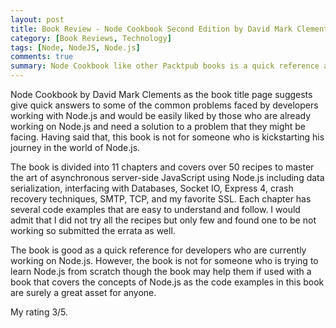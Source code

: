 ```yaml
---  
layout: post  
title: Book Review - Node Cookbook Second Edition by David Mark Clements
category: [Book Reviews, Technology]  
tags: [Node, NodeJS, Node.js]
comments: true
summary: Node Cookbook like other Packtpub books is a quick reference and a ready reckoner for anyone interested in Node.js. 
--- 
```


Node Cookbook by David Mark Clements as the book title page suggests give quick answers to some of the common problems faced by developers working with Node.js and would be easily liked by those who are already working on Node.js and need a solution to a problem that they might be facing. Having said that, this book is not for someone who is kickstarting his journey in the world of Node.js. 

The book is divided into 11 chapters and covers over 50 recipes to master the art of asynchronous server-side JavaScript using Node.js including data serialization, interfacing with Databases, Socket IO, Express 4, crash recovery techniques, SMTP, TCP, and my favorite SSL. Each chapter has several code examples that are easy to understand and follow. I would admit that I did not try all the recipes but only few and found one to be not working so submitted the errata as well. 

The book is good as a quick reference for developers who are currently working on Node.js. However, the book is not for someone who is trying to learn Node.js from scratch though the book may help them if used with a book that covers the concepts of Node.js as the code examples in this book are surely a great asset for anyone.


My rating 3/5.